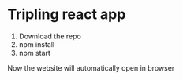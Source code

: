 # Tripling react app

1. Download the repo
2. npm install
3. npm start

Now the website will automatically open in browser
